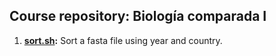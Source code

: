 ## Course repository: Biología comparada I ##

1. **[sort.sh](https://github.com/dpabon/bio_comparada/blob/master/sort.sh):** Sort a fasta file using year and country.
